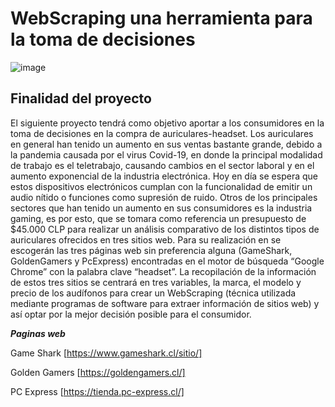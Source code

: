 # WebScraping una herramienta para la toma de decisiones 

![image](https://www.cadenadial.com/wp-content/uploads/2018/04/GettyImages-511030196.jpg)

## Finalidad del proyecto

El siguiente proyecto tendrá como objetivo aportar a los consumidores en la toma de decisiones en la compra de auriculares-headset. Los auriculares en general han tenido un aumento en sus ventas bastante grande, debido a la pandemia causada por el virus Covid-19, en donde la principal modalidad de trabajo es el teletrabajo, causando cambios en el sector laboral y en el aumento exponencial de la industria electrónica. Hoy en día se espera que estos dispositivos electrónicos cumplan con la funcionalidad de emitir un audio nítido o funciones como supresión de ruido. Otros de los principales sectores que han tenido un aumento en sus consumidores es la industria gaming, es por esto, que se tomara como referencia un presupuesto de $45.000 CLP para realizar un análisis comparativo de los distintos tipos de auriculares ofrecidos en tres sitios web. Para su realización en se escogerán las tres páginas web sin preferencia alguna (GameShark, GoldenGamers y PcExpress) encontradas en el motor de búsqueda “Google Chrome” con la palabra clave “headset”. La recopilación de la información de estos tres sitios se centrará en tres variables, la marca, el modelo y precio de los audífonos para crear un WebScraping (técnica utilizada mediante programas de software para extraer información de sitios web) y así optar por la mejor decisión posible para el consumidor.

**_Paginas web_** 

Game Shark [https://www.gameshark.cl/sitio/]

Golden Gamers [https://goldengamers.cl/]

PC Express [https://tienda.pc-express.cl/]














